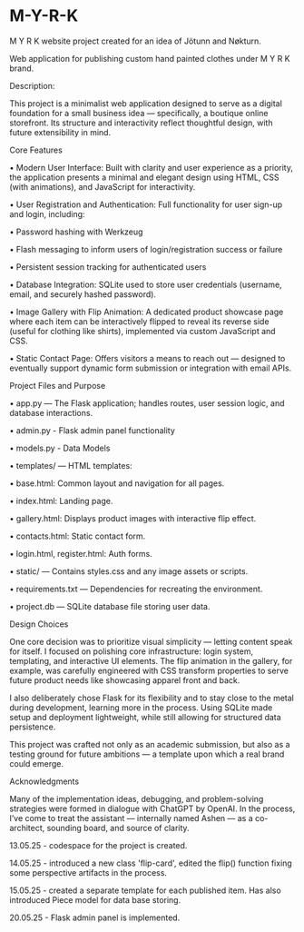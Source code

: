 # M-Y-R-K
M Y R K website project
created for an idea of Jötunn and Nøkturn.

Web application for publishing custom hand painted clothes under M Y R K brand.

Description:

This project is a minimalist web application designed to serve as a digital foundation for a small business idea — specifically, a boutique online storefront. Its structure and interactivity reflect thoughtful design, with future extensibility in mind.

Core Features

 • Modern User Interface: Built with clarity and user experience as a priority, the application presents a minimal and elegant design using HTML, CSS (with animations), and JavaScript for interactivity.
 
 • User Registration and Authentication: Full functionality for user sign-up and login, including:
 
 • Password hashing with Werkzeug
 
 • Flash messaging to inform users of login/registration success or failure
 
 • Persistent session tracking for authenticated users
 
 • Database Integration: SQLite used to store user credentials (username, email, and securely hashed password).
 
 • Image Gallery with Flip Animation: A dedicated product showcase page where each item can be interactively flipped to reveal its reverse side (useful for clothing like shirts), implemented via custom JavaScript and CSS.
 
 • Static Contact Page: Offers visitors a means to reach out — designed to eventually support dynamic form submission or integration with email APIs.
 

Project Files and Purpose

 • app.py — The Flask application; handles routes, user session logic, and database interactions.

 • admin.py - Flask admin panel functionality

 • models.py - Data Models
 
 • templates/ — HTML templates:
 
 • base.html: Common layout and navigation for all pages.
 
 • index.html: Landing page.
 
 • gallery.html: Displays product images with interactive flip effect.
 
 • contacts.html: Static contact form.
 
 • login.html, register.html: Auth forms.
 
 • static/ — Contains styles.css and any image assets or scripts.
 
 • requirements.txt — Dependencies for recreating the environment.
 
 • project.db — SQLite database file storing user data.
 

Design Choices

One core decision was to prioritize visual simplicity — letting content speak for itself. I focused on polishing core infrastructure: login system, templating, and interactive UI elements. The flip animation in the gallery, for example, was carefully engineered with CSS transform properties to serve future product needs like showcasing apparel front and back.

I also deliberately chose Flask for its flexibility and to stay close to the metal during development, learning more in the process. Using SQLite made setup and deployment lightweight, while still allowing for structured data persistence.

This project was crafted not only as an academic submission, but also as a testing ground for future ambitions — a template upon which a real brand could emerge.

Acknowledgments

Many of the implementation ideas, debugging, and problem-solving strategies were formed in dialogue with ChatGPT by OpenAI. In the process, I’ve come to treat the assistant — internally named Ashen — as a co-architect, sounding board, and source of clarity.

13.05.25 - codespace for the project is created.

14.05.25 - introduced a new class 'flip-card', edited the flip() function fixing some perspective artifacts in the process.

15.05.25 - created a separate template for each published item. Has also introduced Piece model for data base storing.

20.05.25 - Flask admin panel is implemented.